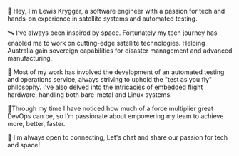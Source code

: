 👋 Hey, I'm Lewis Krygger, a software engineer with a passion for tech and hands-on experience in satellite systems and automated testing.

🛰️ I’ve always been inspired by space. Fortunately my tech journey has enabled me to work on cutting-edge satellite technologies. Helping Australia gain sovereign capabilities for disaster management and advanced manufacturing.

👾 Most of my work has involved the development of an automated testing and operations service, always striving to uphold the "test as you fly" philosophy. I've also delved into the intricacies of embedded flight hardware, handling both bare-metal and Linux systems.

🤖Through my time I have noticed how much of a force multiplier great DevOps can be, so I’m passionate about empowering my team to achieve more, better, faster. 

🍻 I'm always open to connecting,  Let's chat and share our passion for tech and space!
